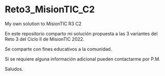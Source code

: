 # Reto3_MisionTIC_C2
My own solution to MisionTIC R3 C2

En este repositorio comparto mi solución propuesta a las 3 variantes del Reto 3 del Ciclo II de MisionTIC 2022.

Se comparte con fines educativos a la comunidad.

Si se requiere alguna información adicional pueden contactarme por P.M.

Saludos.
